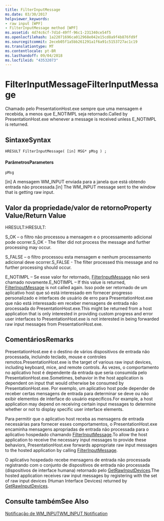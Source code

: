 ```yaml
---
title: FilterInputMessage
ms.date: 03/30/2017
helpviewer_keywords:
- raw input [WPF]
- FilterInputMessage method [WPF]
ms.assetid: 4d74c6cf-7d1d-49ff-96c1-231340ce54f5
ms.openlocfilehash: 1a22071696ca012968e042e15cd8a9f4b876fd9f
ms.sourcegitcommit: 2eceb05f1a5bb261291a1f6a91c5153727ac1c19
ms.translationtype: MT
ms.contentlocale: pt-BR
ms.lasthandoff: 09/04/2018
ms.locfileid: "43532073"
---
```

# <a name="filterinputmessage"></a><span data-ttu-id="1af5c-102">FilterInputMessage</span><span class="sxs-lookup"><span data-stu-id="1af5c-102">FilterInputMessage</span></span>
<span data-ttu-id="1af5c-103">Chamado pelo PresentationHost.exe sempre que uma mensagem é recebida, a menos que E_NOTIMPL seja retornado.</span><span class="sxs-lookup"><span data-stu-id="1af5c-103">Called by PresentationHost.exe whenever a message is received unless E_NOTIMPL is returned.</span></span>  
  
## <a name="syntax"></a><span data-ttu-id="1af5c-104">Sintaxe</span><span class="sxs-lookup"><span data-stu-id="1af5c-104">Syntax</span></span>  
  
```  
HRESULT FilterInputMessage( [in] MSG* pMsg ) ;  
```  
  
#### <a name="parameters"></a><span data-ttu-id="1af5c-105">Parâmetros</span><span class="sxs-lookup"><span data-stu-id="1af5c-105">Parameters</span></span>  
 `pMsg`  
  
 <span data-ttu-id="1af5c-106">[in] A mensagem WM_INPUT enviada para a janela que está obtendo entrada não processada.</span><span class="sxs-lookup"><span data-stu-id="1af5c-106">[in] The WM_INPUT message sent to the window that is getting raw input.</span></span>  
  
## <a name="property-valuereturn-value"></a><span data-ttu-id="1af5c-107">Valor da propriedade/valor de retorno</span><span class="sxs-lookup"><span data-stu-id="1af5c-107">Property Value/Return Value</span></span>  
 <span data-ttu-id="1af5c-108">HRESULT:</span><span class="sxs-lookup"><span data-stu-id="1af5c-108">HRESULT:</span></span>  
  
 <span data-ttu-id="1af5c-109">S_OK – o filtro não processou a mensagem e o processamento adicional pode ocorrer.</span><span class="sxs-lookup"><span data-stu-id="1af5c-109">S_OK - The filter did not process the message and further processing may occur.</span></span>  
  
 <span data-ttu-id="1af5c-110">S_FALSE – o filtro processou esta mensagem e nenhum processamento adicional deve ocorrer.</span><span class="sxs-lookup"><span data-stu-id="1af5c-110">S_FALSE - The filter processed this message and no further processing should occur.</span></span>  
  
 <span data-ttu-id="1af5c-111">E_NOTIMPL – Se esse valor for retornado, [FilterInputMessage](../../../../docs/framework/wpf/app-development/filterinputmessage.md) não será chamado novamente.</span><span class="sxs-lookup"><span data-stu-id="1af5c-111">E_NOTIMPL – If this value is returned, [FilterInputMessage](../../../../docs/framework/wpf/app-development/filterinputmessage.md) is not called again.</span></span> <span data-ttu-id="1af5c-112">Isso pode ser retornado de um aplicativo host que só está interessado em fornecer progresso personalizado e interfaces de usuário de erro para PresentationHost.exe que não está interessado em receber mensagens de entrada não processada do PresentationHost.exe.</span><span class="sxs-lookup"><span data-stu-id="1af5c-112">This might be returned from a host application that is only interested in providing custom progress and error user interfaces to PresentationHost.exe is not interested in being forwarded raw input messages from PresentationHost.exe.</span></span>  
  
## <a name="remarks"></a><span data-ttu-id="1af5c-113">Comentários</span><span class="sxs-lookup"><span data-stu-id="1af5c-113">Remarks</span></span>  
 <span data-ttu-id="1af5c-114">PresentationHost.exe é o destino de vários dispositivos de entrada não processada, incluindo teclado, mouse e controles remotos.</span><span class="sxs-lookup"><span data-stu-id="1af5c-114">PresentationHost.exe is the target of various raw input devices, including keyboard, mice, and remote controls.</span></span> <span data-ttu-id="1af5c-115">Às vezes, o comportamento no aplicativo host é dependente da entrada que seria consumida pelo PresentationHost.exe.</span><span class="sxs-lookup"><span data-stu-id="1af5c-115">Sometimes, behavior in the host application is dependent on input that would otherwise be consumed by PresentationHost.exe.</span></span> <span data-ttu-id="1af5c-116">Por exemplo, um aplicativo host pode depender de receber certas mensagens de entrada para determinar se deve ou não exibir elementos de interface do usuário específicos.</span><span class="sxs-lookup"><span data-stu-id="1af5c-116">For example, a host application may depend on receiving certain input messages to determine whether or not to display specific user interface elements.</span></span>  
  
 <span data-ttu-id="1af5c-117">Para permitir que o aplicativo host receba as mensagens de entrada necessárias para fornecer esses comportamentos, o PresentationHost.exe encaminha mensagens apropriadas de entrada não processada para o aplicativo hospedado chamando [FilterInputMessage](../../../../docs/framework/wpf/app-development/filterinputmessage.md).</span><span class="sxs-lookup"><span data-stu-id="1af5c-117">To allow the host application to receive the necessary input messages to provide these behaviors, PresentationHost.exe forwards appropriate raw input messages to the hosted application by calling [FilterInputMessage](../../../../docs/framework/wpf/app-development/filterinputmessage.md).</span></span>  
  
 <span data-ttu-id="1af5c-118">O aplicativo hospedado recebe mensagens de entrada não processada registrando com o conjunto de dispositivos de entrada não processada (dispositivos de interface humana) retornado pelo [GetRawInputDevices](../../../../docs/framework/wpf/app-development/getrawinputdevices.md).</span><span class="sxs-lookup"><span data-stu-id="1af5c-118">The hosted application receives raw input messages by registering with the set of raw input devices (Human Interface Devices) returned by [GetRawInputDevices](../../../../docs/framework/wpf/app-development/getrawinputdevices.md).</span></span>  
  
## <a name="see-also"></a><span data-ttu-id="1af5c-119">Consulte também</span><span class="sxs-lookup"><span data-stu-id="1af5c-119">See Also</span></span>  
 [<span data-ttu-id="1af5c-120">Notificação de WM_INPUT</span><span class="sxs-lookup"><span data-stu-id="1af5c-120">WM_INPUT Notification</span></span>](https://msdn.microsoft.com/library/default.asp?url=/library/winui/winui/windowsuserinterface/userinput/rawinput/rawinputreference/rawinputmessages/wm_input.asp)
